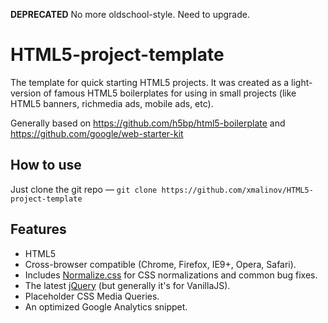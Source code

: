 **DEPRECATED**
No more oldschool-style.
Need to upgrade.

HTML5-project-template
======================

The template for quick starting HTML5 projects.
It was created as a light-version of famous HTML5 boilerplates for using in small projects (like HTML5 banners, richmedia ads, mobile ads, etc).

Generally based on https://github.com/h5bp/html5-boilerplate and https://github.com/google/web-starter-kit

## How to use

Just clone the git repo — `git clone https://github.com/xmalinov/HTML5-project-template`


## Features

* HTML5
* Cross-browser compatible (Chrome, Firefox, IE9+, Opera, Safari).
* Includes [Normalize.css](http://necolas.github.com/normalize.css/) for CSS
  normalizations and common bug fixes.
* The latest [jQuery](http://jquery.com/) (but generally it's for VanillaJS).
* Placeholder CSS Media Queries.
* An optimized Google Analytics snippet.
